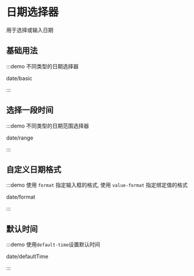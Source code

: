 # 日期选择器

用于选择或输入日期

## 基础用法

:::demo 不同类型的日期选择器

date/basic

:::

## 选择一段时间

:::demo 不同类型的日期范围选择器

date/range

:::

## 自定义日期格式

:::demo 使用 `format` 指定输入框的格式, 使用 `value-format` 指定绑定值的格式

date/format

:::

## 默认时间

:::demo 使用`default-time`设置默认时间

date/defaultTime

:::
